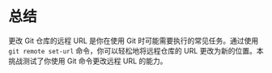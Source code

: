 # 总结

更改 Git 仓库的远程 URL 是你在使用 Git 时可能需要执行的常见任务。通过使用 `git remote set-url` 命令，你可以轻松地将远程仓库的 URL 更改为新的位置。本挑战测试了你使用 Git 命令更改远程 URL 的能力。
